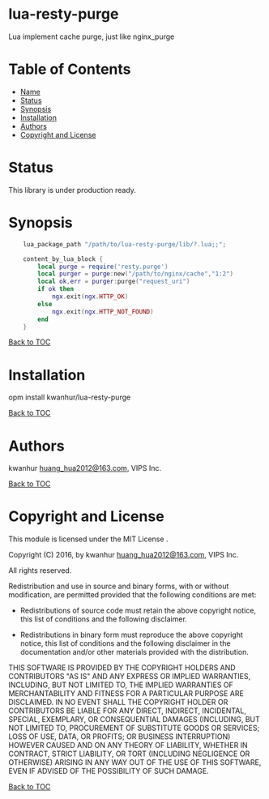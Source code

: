 # lua-resty-purge
Lua implement cache purge, just like nginx_purge

Table of Contents
=================

* [Name](#name)
* [Status](#status)
* [Synopsis](#synopsis)
* [Installation](#installation)
* [Authors](#authors)
* [Copyright and License](#copyright-and-license)

Status
======
This library is under production ready.

Synopsis
========
```lua
    lua_package_path "/path/to/lua-resty-purge/lib/?.lua;;";

    content_by_lua_block {
        local purge = require('resty.purge')
        local purger = purge:new("/path/to/nginx/cache","1:2")
        local ok,err = purger:purge("request_uri")
        if ok then
            ngx.exit(ngx.HTTP_OK)
        else
            ngx.exit(ngx.HTTP_NOT_FOUND)
        end
    }
```

[Back to TOC](#table-of-contents)

Installation
============

opm install kwanhur/lua-resty-purge

[Back to TOC](#table-of-contents)

Authors
=======

kwanhur <huang_hua2012@163.com>, VIPS Inc.

[Back to TOC](#table-of-contents)

Copyright and License
=====================

This module is licensed under the MIT License .

Copyright (C) 2016, by kwanhur <huang_hua2012@163.com>, VIPS Inc.

All rights reserved.

Redistribution and use in source and binary forms, with or without modification, are permitted provided that the following conditions are met:

* Redistributions of source code must retain the above copyright notice, this list of conditions and the following disclaimer.

* Redistributions in binary form must reproduce the above copyright notice, this list of conditions and the following disclaimer in the documentation and/or other materials provided with the distribution.

THIS SOFTWARE IS PROVIDED BY THE COPYRIGHT HOLDERS AND CONTRIBUTORS "AS IS" AND ANY EXPRESS OR IMPLIED WARRANTIES, INCLUDING, BUT NOT LIMITED TO, THE IMPLIED WARRANTIES OF MERCHANTABILITY AND FITNESS FOR A PARTICULAR PURPOSE ARE DISCLAIMED. IN NO EVENT SHALL THE COPYRIGHT HOLDER OR CONTRIBUTORS BE LIABLE FOR ANY DIRECT, INDIRECT, INCIDENTAL, SPECIAL, EXEMPLARY, OR CONSEQUENTIAL DAMAGES (INCLUDING, BUT NOT LIMITED TO, PROCUREMENT OF SUBSTITUTE GOODS OR SERVICES; LOSS OF USE, DATA, OR PROFITS; OR BUSINESS INTERRUPTION) HOWEVER CAUSED AND ON ANY THEORY OF LIABILITY, WHETHER IN CONTRACT, STRICT LIABILITY, OR TORT (INCLUDING NEGLIGENCE OR OTHERWISE) ARISING IN ANY WAY OUT OF THE USE OF THIS SOFTWARE, EVEN IF ADVISED OF THE POSSIBILITY OF SUCH DAMAGE.

[Back to TOC](#table-of-contents)